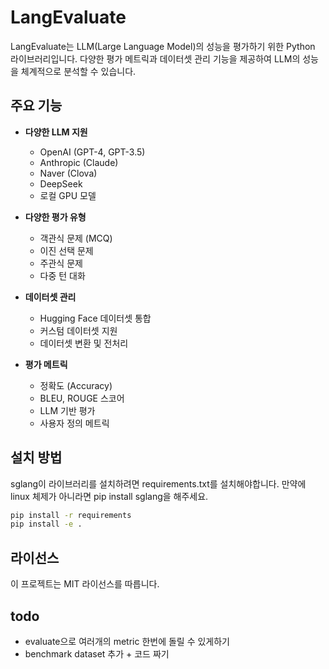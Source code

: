 # LangEvaluate

LangEvaluate는 LLM(Large Language Model)의 성능을 평가하기 위한 Python 라이브러리입니다. 다양한 평가 메트릭과 데이터셋 관리 기능을 제공하여 LLM의 성능을 체계적으로 분석할 수 있습니다.

## 주요 기능

- **다양한 LLM 지원**
  - OpenAI (GPT-4, GPT-3.5)
  - Anthropic (Claude)
  - Naver (Clova)
  - DeepSeek
  - 로컬 GPU 모델

- **다양한 평가 유형**
  - 객관식 문제 (MCQ)
  - 이진 선택 문제
  - 주관식 문제
  - 다중 턴 대화

- **데이터셋 관리**
  - Hugging Face 데이터셋 통합
  - 커스텀 데이터셋 지원
  - 데이터셋 변환 및 전처리

- **평가 메트릭**
  - 정확도 (Accuracy)
  - BLEU, ROUGE 스코어
  - LLM 기반 평가
  - 사용자 정의 메트릭

## 설치 방법

sglang이 라이브러리를 설치하려면 requirements.txt를 설치해야합니다.
만약에 linux 체제가 아니라면 pip install sglang을 해주세요.

```bash
pip install -r requirements
pip install -e .
```

## 라이선스

이 프로젝트는 MIT 라이선스를 따릅니다.

## todo

- evaluate으로 여러개의 metric 한번에 돌릴 수 있게하기
- benchmark dataset 추가 + 코드 짜기
